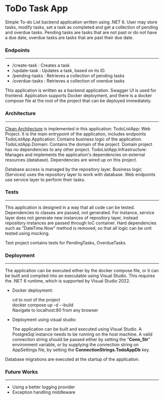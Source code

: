 # ToDo Task App

Simple To-do List backend application written using .NET 6. User may store tasks, modify tasks,
set a task as completed and get a collection of pending and overdue tasks. Pending tasks are tasks that are not past or do not
have a due date, overdue tasks are tasks that are past their due date.

### Endpoints
---

- /create-task  : Creates a task
- /update-task  : Updates a task, based on its ID.
- /pending-tasks : Retrieves a collection of pending tasks
- /overdue-tasks : Retrieves a collection of overdue tasks

This application is written as a backend application. Swagger UI is used for frontend.
Application supports Docker deployment, and there is a docker compose file at the root of the project that can be deployed immediately.

### Architecture
---

[Clean Architecture](https://blog.cleancoder.com/uncle-bob/2012/08/13/the-clean-architecture.html) is implemented in this application:
TodoListApp: Web Project. It is the main entrypoint of the application, includes endpoints
TodoListApp.Application: Contains business logic of the application.
TodoListApp.Domain: Contains the domain of the project. Domain project has no dependencies to any other project.
TodoListApp.Infrastructure: Manages and implements the application's dependencies on external resources (database). Dependencies
are wired up on this project.

Database access is managed by the repository layer. Business logic (Services) uses the repository layer to work with database.
Web endpoints use service layer to perform their tasks.

### Tests
---

This application is designed in a way that all code can be tested. Dependencies to classes are passed, not generated. For instance,
service layer does not generate new instances of repository layer, instead repository instances are passed through IoC container. Hard
dependencies such as "DateTime.Now" method is removed, so that all logic can be unit tested using mocking.

Test project contains tests for PendingTasks, OverdueTasks. 

### Deployment
---
The application can be executed either by the docker compose file, or it can be built and compiled into an executable using
Visual Studio. This requires the .NET 6 runtime, which is supported by Visual Studio 2022.

- Docker deployment:

    cd to root of the project\
    docker compose up -d --build\
    Navigate to localhost:80 from any browser

- Deployment using visual studio:

    The application can be built and executed using Visual Studio. A PostgreSql instance needs to be running on the host machine.
    A valid connection string should be passed either by setting the "**Conn_Str**" environment variable, or by supplying the connection string on AppSettings file, by setting the **ConnectionStrings.TodoAppDb** key.

Database migrations are executed at the startup of the application.

### Future Works
---

- Using a better logging provider
- Exception handling middleware
